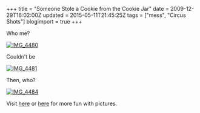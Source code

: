 +++
title = "Someone Stole a Cookie from the Cookie Jar"
date = 2009-12-29T16:02:00Z
updated = 2015-05-11T21:45:25Z
tags = ["mess", "Circus Shots"]
blogimport = true 
+++

Who me?

[![IMG_4480](https://latc.s3.amazonaws.com/wp-content/uploads/2009/12/IMG_4480.jpg "IMG_4480")](https://latc.s3.amazonaws.com/wp-content/uploads/2009/12/IMG_4480.jpg)&#160; 

Couldn’t be

[![IMG_4481](https://latc.s3.amazonaws.com/wp-content/uploads/2009/12/IMG_4481.jpg "IMG_4481")](https://latc.s3.amazonaws.com/wp-content/uploads/2009/12/IMG_4481.jpg)

Then, who?

[![IMG_4484](https://latc.s3.amazonaws.com/wp-content/uploads/2009/12/IMG_4484.jpg "IMG_4484")](https://latc.s3.amazonaws.com/wp-content/uploads/2009/12/IMG_4484.jpg) 


Visit [here](http://sevenclowncircus.com/) or [here](www.fiveminutesformom.com) for more fun with pictures. 

